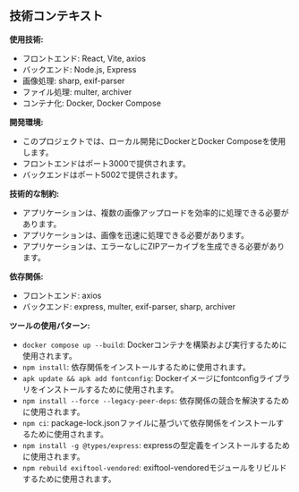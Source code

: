 ## 技術コンテキスト

**使用技術:**

*   フロントエンド: React, Vite, axios
*   バックエンド: Node.js, Express
*   画像処理: sharp, exif-parser
*   ファイル処理: multer, archiver
*   コンテナ化: Docker, Docker Compose

**開発環境:**

*   このプロジェクトでは、ローカル開発にDockerとDocker Composeを使用します。
*   フロントエンドはポート3000で提供されます。
*   バックエンドはポート5002で提供されます。

**技術的な制約:**

*   アプリケーションは、複数の画像アップロードを効率的に処理できる必要があります。
*   アプリケーションは、画像を迅速に処理できる必要があります。
*   アプリケーションは、エラーなしにZIPアーカイブを生成できる必要があります。

**依存関係:**

*   フロントエンド: axios
*   バックエンド: express, multer, exif-parser, sharp, archiver

**ツールの使用パターン:**

*   `docker compose up --build`: Dockerコンテナを構築および実行するために使用されます。
*   `npm install`: 依存関係をインストールするために使用されます。
*   `apk update && apk add fontconfig`: Dockerイメージにfontconfigライブラリをインストールするために使用されます。
*   `npm install --force --legacy-peer-deps`: 依存関係の競合を解決するために使用されます。
*   `npm ci`: package-lock.jsonファイルに基づいて依存関係をインストールするために使用されます。
*   `npm install -g @types/express`: expressの型定義をインストールするために使用されます。
*   `npm rebuild exiftool-vendored`: exiftool-vendoredモジュールをリビルドするために使用されます。
